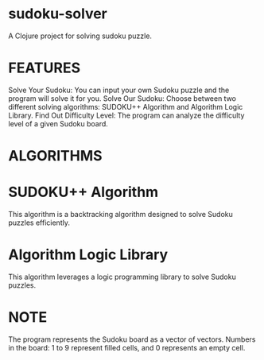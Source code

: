 # sudoku-solver

A Clojure project for solving sudoku puzzle.

# FEATURES
Solve Your Sudoku: You can input your own Sudoku puzzle and the program will solve it for you.
Solve Our Sudoku: Choose between two different solving algorithms: SUDOKU++ Algorithm and Algorithm Logic Library.
Find Out Difficulty Level: The program can analyze the difficulty level of a given Sudoku board.

# ALGORITHMS

# SUDOKU++ Algorithm
This algorithm is a backtracking algorithm designed to solve Sudoku puzzles efficiently.

# Algorithm Logic Library
This algorithm leverages a logic programming library to solve Sudoku puzzles.

# NOTE
The program represents the Sudoku board as a vector of vectors.
Numbers in the board: 1 to 9 represent filled cells, and 0 represents an empty cell.
